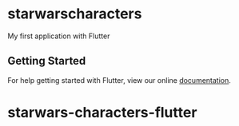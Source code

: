 # starwarscharacters

My first application with Flutter

## Getting Started

For help getting started with Flutter, view our online
[documentation](https://flutter.io/).
# starwars-characters-flutter
